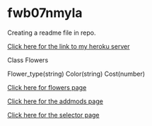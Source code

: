 # fwb07nmyla

Creating a readme file in repo.


<a href="https://fwb07nmyla.herokuapp.com/">Click here for the link to my heroku server</a>

Class Flowers

Flower_type(string) Color(string) Cost(number)

<a href="https://fwb07nmyla.herokuapp.com/flowers">Click here for flowers page</a>

<a href="https://fwb07nmyla.herokuapp.com/addmods?rows=3&cols=4">Click here for the addmods page</a>

<a href="https://fwb07nmyla.herokuapp.com/selector">Click here for the selector page</a>